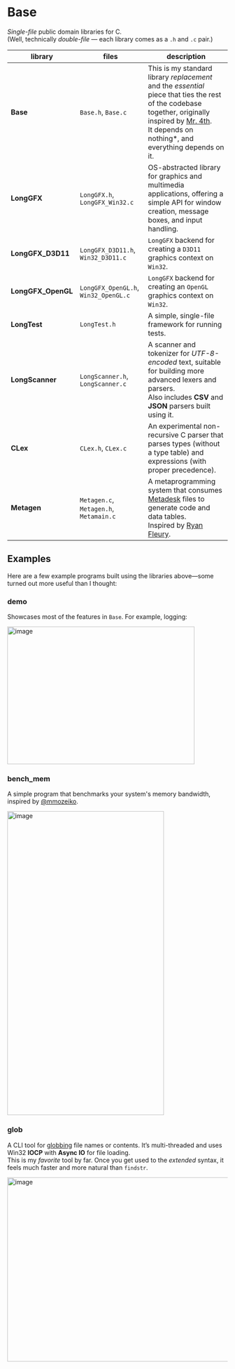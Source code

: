 # Base
*Single-file* public domain libraries for C.\
(Well, technically *double-file* — each library comes as a `.h` and `.c` pair.)

| library | files | description |
|-|-|-|
| **Base**           | `Base.h`, `Base.c` | This is my standard library _replacement_ and the _essential_ piece that ties the rest of the codebase together, originally inspired by [Mr. 4th](https://www.youtube.com/playlist?list=PLT6InxK-XQvNKTyLXk6H6KKy12UYS_KDL).<br>It depends on nothing*, and everything depends on it. |
| **LongGFX**        | `LongGFX.h`, `LongGFX_Win32.c` | OS-abstracted library for graphics and multimedia applications, offering a simple API for window creation, message boxes, and input handling. |
| **LongGFX_D3D11**  | `LongGFX_D3D11.h`, `Win32_D3D11.c` | `LongGFX` backend for creating a `D3D11` graphics context on `Win32`. |
| **LongGFX_OpenGL** | `LongGFX_OpenGL.h`, `Win32_OpenGL.c` | `LongGFX` backend for creating an `OpenGL` graphics context on `Win32`. |
| **LongTest**       | `LongTest.h` | A simple, single-file framework for running tests. |
| **LongScanner**    | `LongScanner.h`, `LongScanner.c` | A scanner and tokenizer for *UTF-8-encoded* text, suitable for building more advanced lexers and parsers.<br>Also includes **CSV** and **JSON** parsers built using it. |
| **CLex**           | `CLex.h`, `CLex.c` | An experimental non-recursive C parser that parses types (without a type table) and expressions (with proper precedence). |
| **Metagen**        | `Metagen.c`, `Metagen.h`, `Metamain.c`| A metaprogramming system that consumes [Metadesk](https://vimeo.com/650161731) files to generate code and data tables.<br>Inspired by [Ryan Fleury](https://www.rfleury.com/p/table-driven-code-generation). |

## Examples
Here are a few example programs built using the libraries above—some turned out more useful than I thought:

### demo
Showcases most of the features in `Base`. For example, logging:

<img width="428" height="314" alt="image" src="https://github.com/user-attachments/assets/936a66ed-34bc-474c-b08e-02f805e6c261" />

### bench_mem
A simple program that benchmarks your system's memory bandwidth, inspired by [@mmozeiko](https://github.com/mmozeiko/).

<img width="358" height="693" alt="image" src="https://github.com/user-attachments/assets/29777576-41b3-4460-8e21-80d833f6bd80" />

### glob
A CLI tool for [globbing](https://en.wikipedia.org/wiki/Glob_(programming)) file names or contents. It’s multi-threaded and uses Win32 **IOCP** with **Async IO** for file loading.\
This is my _favorite_ tool by far. Once you get used to the _extended_ syntax, it feels much faster and more natural than `findstr`.

<img width="960" height="420" alt="image" src="https://github.com/user-attachments/assets/b38c2373-e36b-46d1-af02-2878920749a5" />
